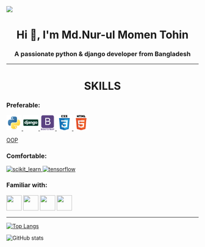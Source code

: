 <a> <img src="https://i.pinimg.com/564x/93/79/3b/93793b74d19bd19540cfce18bb5bf72c.jpg" style ="margin-left: 143 px;"/> </a>  
<h1 align="center">Hi 👋, I'm Md.Nur-ul Momen Tohin</h1>
<h3 align="center">A passionate python & django developer from Bangladesh</h3>
<hr>
<h1 align="center">SKILLS</h1>
<h3 align="left">Preferable:</h3>
<p align="left"> 
<a href="https://www.geeksforgeeks.org/python-programming-language/" target="_blank"> <img src="https://raw.githubusercontent.com/devicons/devicon/master/icons/python/python-original.svg" alt="python" width="40" height="40"/> </a>   
<a href="https://docs.djangoproject.com/en/3.2/" target="_blank"> <img src="https://raw.githubusercontent.com/devicons/devicon/master/icons/django/django-original.svg" alt="django" width="40" height="40"/> </a> 
<a href="https://getbootstrap.com" target="_blank"> <img src="https://raw.githubusercontent.com/devicons/devicon/master/icons/bootstrap/bootstrap-plain-wordmark.svg" alt="bootstrap" width="40" height="40"/> </a>
<a href="https://www.w3schools.com/css/" target="_blank"> <img src="https://raw.githubusercontent.com/devicons/devicon/master/icons/css3/css3-original-wordmark.svg" alt="css3" width="40" height="40"/> </a> 
<a href="https://www.w3.org/html/" target="_blank"> <img src="https://raw.githubusercontent.com/devicons/devicon/master/icons/html5/html5-original-wordmark.svg" alt="html5" width="40" height="40"/> </a><a href="https://www.geeksforgeeks.org/python-classes-and-objects/?ref=lbp" target="_blank"><p width="40" height="40">OOP</p></a>
</p>


<h3 align="left">Comfortable:</h3>
<p><a href="https://scikit-learn.org/" target="_blank"> <img src="https://upload.wikimedia.org/wikipedia/commons/0/05/Scikit_learn_logo_small.svg" alt="scikit_learn" width="40" height="40"/> </a> 
<a href="https://www.tensorflow.org" target="_blank"> <img src="https://www.vectorlogo.zone/logos/tensorflow/tensorflow-icon.svg" alt="tensorflow" width="40" height="40"/> </a> </p>


<h3 align="left">Familiar with:</h3>
<p> <a> <img src="https://upload.wikimedia.org/wikipedia/commons/thumb/1/1d/PyCharm_Icon.svg/2048px-PyCharm_Icon.svg.png"  width="40" height="40"/> </a>
<a> <img src="https://i.pinimg.com/564x/ab/b9/72/abb972f60e6b6f29d0f25bd4c1c6f4f6.jpg" width="40" height="40"/> </a>
<a> <img src="https://www.vectorlogo.zone/logos/heroku/heroku-icon.svg" width="40" height="40"/> </a>
<a> <img src="https://i.pinimg.com/564x/23/a2/ac/23a2ac0ca29b709d289f0c13013c6b04.jpg" width="40" height="40"/> </a>
</p>
<hr>

[![Top Langs](https://github-readme-stats.vercel.app/api/top-langs/?username=momen105)](https://github.com/anuraghazra/github-readme-stats)

![GitHub stats](https://github-readme-stats.vercel.app/api?username=momen105&show_icons=true)  

